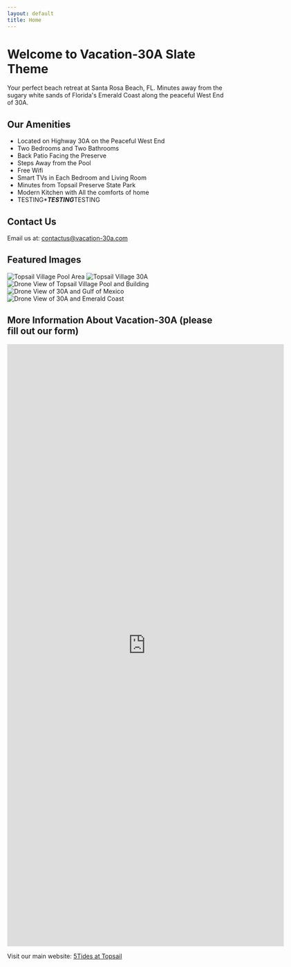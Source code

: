 ```yaml
---
layout: default
title: Home
---
```


# Welcome to Vacation-30A Slate Theme

Your perfect beach retreat at Santa Rosa Beach, FL. Minutes away from the sugary white sands of Florida's Emerald Coast along the peaceful West End of 30A.

## Our Amenities
- Located on Highway 30A on the Peaceful West End
- Two Bedrooms and Two Bathrooms
- Back Patio Facing the Preserve
- Steps Away from the Pool
- Free Wifi
- Smart TVs in Each Bedroom and Living Room
- Minutes from Topsail Preserve State Park
- Modern Kitchen with All the comforts of home
- TESTING****TESTING***TESTING

## Contact Us
Email us at: [contactus@vacation-30a.com](mailto:5tidesfl@gmail.com)

## Featured Images
![Topsail Village Pool Area](web_412%20Topsail%20Village%20%20_30.jpg)
![Topsail Village 30A](web_412%20Topsail%20Village%20%20_31.jpg)
![Drone View of Topsail Village Pool and Building](web_412%20Topsail%20Village%20%20_32.jpg)
![Drone View of 30A and Gulf of Mexico](web_412%20Topsail%20Village%20%20_33.jpg)
![Drone View of 30A and Emerald Coast](web_412%20Topsail%20Village%20%20_34.jpg)



## More Information About Vacation-30A (please fill out our form)
<iframe src="https://docs.google.com/forms/d/e/1FAIpQLSd6xqATwH8-ZKf9176wsEocRiq504atIWmAFRiSTrABRurcMA/viewform?embedded=true" width="640" height="1394" frameborder="0" marginheight="0" marginwidth="0">Loading…</iframe>

Visit our main website: [5Tides at Topsail](https://5tidesfl.com)
